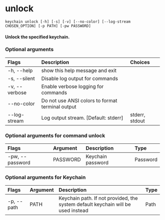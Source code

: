 
unlock
======


``keychain unlock [-h] [-s] [-v] [--no-color] [--log-stream CHOSEN_OPTION] [-p PATH] [-pw PASSWORD] ``
#### Unlock the specified keychain.

### Optional arguments

|Flags|Description|Choices|
| :--- | :--- | :--- |
|-h, --help|show this help message and exit||
|-s, --silent|Disable log output for commands||
|-v, --verbose|Enable verbose logging for commands||
|--no-color|Do not use ANSI colors to format terminal output||
|--log-stream|Log output stream. [Default: stderr]|stderr, stdout|

### Optional arguments for command unlock

|Flags|Argument|Description|Type|
| :--- | :--- | :--- | :--- |
|-pw, --password|PASSWORD|Keychain password|Password|

### Optional arguments for Keychain

|Flags|Argument|Description|Type|
| :--- | :--- | :--- | :--- |
|-p, --path|PATH|Keychain path. If not provided, the system default keychain will be used instead|Path|
